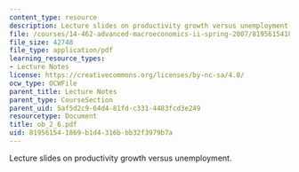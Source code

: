 ```yaml
---
content_type: resource
description: Lecture slides on productivity growth versus unemployment.
file: /courses/14-462-advanced-macroeconomics-ii-spring-2007/819561541869b1d4316bbb32f3979b7a_ob_2_6.pdf
file_size: 42748
file_type: application/pdf
learning_resource_types:
- Lecture Notes
license: https://creativecommons.org/licenses/by-nc-sa/4.0/
ocw_type: OCWFile
parent_title: Lecture Notes
parent_type: CourseSection
parent_uid: 5af5d2c9-64d4-81fd-c331-4483fcd3e249
resourcetype: Document
title: ob_2_6.pdf
uid: 81956154-1869-b1d4-316b-bb32f3979b7a
---
```

Lecture slides on productivity growth versus unemployment.